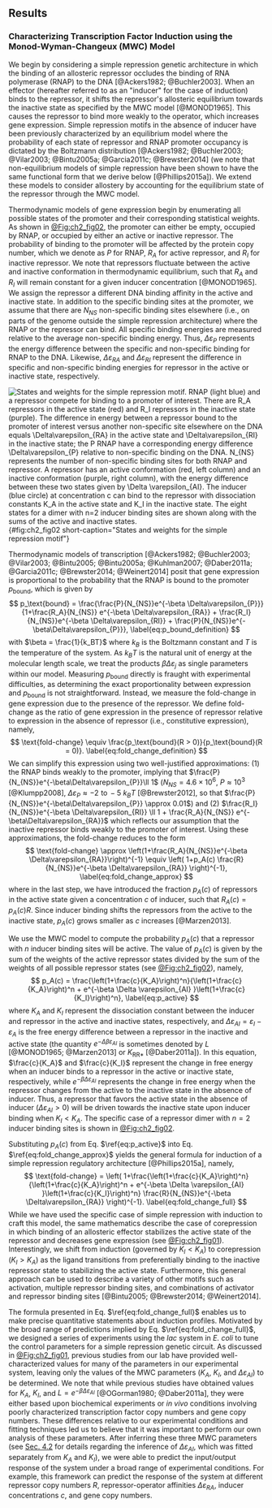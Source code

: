 ## Results 

### Characterizing Transcription Factor Induction using the Monod-Wyman-Changeux (MWC) Model

We begin by considering a simple repression genetic architecture in which the
binding of an allosteric repressor occludes the binding of RNA polymerase (RNAP)
to the DNA [@Ackers1982; @Buchler2003]. When an effector (hereafter referred to
as an "inducer\" for the case of induction) binds to the repressor, it shifts
the repressor's allosteric equilibrium towards the inactive state as specified
by the MWC model [@MONOD1965]. This causes the repressor to bind more weakly to
the operator, which increases gene expression. Simple repression motifs in the
absence of inducer have been previously characterized by an equilibrium model
where the probability of each state of repressor and RNAP promoter occupancy is
dictated by the Boltzmann distribution [@Ackers1982; @Buchler2003; @Vilar2003;
@Bintu2005a; @Garcia2011c; @Brewster2014] (we note that non-equilibrium models
of simple repression have been shown to have the same functional form that we
derive below [@Phillips2015a]). We extend these models to consider allostery by
accounting for the equilibrium state of the repressor through the MWC model.

Thermodynamic models of gene expression begin by enumerating all possible states
of the promoter and their corresponding statistical weights. As shown in
[@Fig:ch2_fig02](A), the promoter can either be empty, occupied by RNAP, or
occupied by either an active or inactive repressor. The probability of binding
to the promoter will be affected by the protein copy number, which we denote as
$P$ for RNAP, $R_{A}$ for active repressor, and $R_{I}$ for inactive repressor.
We note that repressors fluctuate between the active and inactive conformation
in thermodynamic equilibrium, such that $R_{A}$ and $R_{I}$ will remain constant
for a given inducer concentration [@MONOD1965]. We assign the repressor a
different DNA binding affinity in the active and inactive state. In addition to
the specific binding sites at the promoter, we assume that there are $N_{NS}$
non-specific binding sites elsewhere (i.e., on parts of the genome outside the
simple repression architecture) where the RNAP or the repressor can bind. All
specific binding energies are measured relative to the average non-specific
binding energy. Thus, $\Delta\varepsilon_{P}$ represents the energy difference
between the specific and non-specific binding for RNAP to the DNA. Likewise,
$\Delta\varepsilon_{RA}$ and $\Delta\varepsilon_{RI}$ represent the difference
in specific and non-specific binding energies for repressor in the active or
inactive state, respectively.

![**States and weights for the simple repression motif.** RNAP (light blue) and
a repressor compete for binding to a promoter of interest. There are $R_A$
repressors in the active state (red) and $R_I$ repressors in the inactive state
(purple). The difference in energy between a repressor bound to the promoter of
interest versus another non-specific site elsewhere on the DNA equals
$\Delta\varepsilon_{RA}$ in the active state and $\Delta\varepsilon_{RI}$ in the
inactive state; the $P$ RNAP have a corresponding energy difference
$\Delta\varepsilon_{P}$ relative to non-specific binding on the DNA. $N_{NS}$
represents the number of non-specific binding sites for both RNAP and repressor.
A repressor has an active conformation (red, left column) and an inactive
conformation (purple, right column), with the energy difference between these
two states given by $\Delta \varepsilon_{AI}$. The inducer (blue circle) at
concentration $c$ can bind to the repressor with dissociation constants $K_A$ in
the active state and $K_I$ in the inactive state. The eight states for a dimer
with $n=2$ inducer binding sites are shown along with the sums of the active and
inactive states.](ch2_fig02){#fig:ch2_fig02 short-caption="States and weights
for the simple repression motif"}

Thermodynamic models of transcription [@Ackers1982; @Buchler2003; @Vilar2003;
@Bintu2005; @Bintu2005a; @Kuhlman2007; @Daber2011a; @Garcia2011c; @Brewster2014;
@Weinert2014] posit that gene expression is proportional to the probability that
the RNAP is bound to the promoter $p_{\text{bound}}$, which is given by
$$
p_\text{bound} = 
\frac{\frac{P}{N_{NS}}e^{-\beta \Delta\varepsilon_{P}}}{1+\frac{R_A}{N_{NS}}
e^{-\beta \Delta\varepsilon_{RA}} + 
\frac{R_I}{N_{NS}}e^{-\beta \Delta\varepsilon_{RI}} + 
\frac{P}{N_{NS}}e^{-\beta\Delta\varepsilon_{P}}},
\label{eq:p_bound_definition}
$$
with $\beta = \frac{1}{k_BT}$ where $k_B$ is the Boltzmann constant and $T$ is
the temperature of the system. As $k_BT$ is the natural unit of energy at the
molecular length scale, we treat the products $\beta \Delta\varepsilon_{j}$ as
single parameters within our model. Measuring $p_{\text{bound}}$ directly is
fraught with experimental difficulties, as determining the exact proportionality
between expression and $p_{\text{bound}}$ is not straightforward. Instead, we
measure the fold-change in gene expression due to the presence of the repressor.
We define fold-change as the ratio of gene expression in the presence of
repressor relative to expression in the absence of repressor (i.e., constitutive
expression), namely,
$$
\text{fold-change}
\equiv \frac{p_\text{bound}(R > 0)}{p_\text{bound}(R = 0)}.
\label{eq:fold_change_definition}
$$
We can simplify this expression using two well-justified approximations: (1) the
RNAP binds weakly to the promoter, implying that
$\frac{P}{N_{NS}}e^{-\beta\Delta\varepsilon_{P}}\ll 1$ ($N_{NS} = 4.6 \times
10^6$, $P \approx 10^3$ [@Klumpp2008], $\Delta\varepsilon_{P} \approx -2 \,\,
\text{to} \, -5~k_B T$ [@Brewster2012], so that
$\frac{P}{N_{NS}}e^{-\beta\Delta\varepsilon_{P}} \approx 0.01$) and (2)
$\frac{R_I}{N_{NS}}e^{-\beta \Delta\varepsilon_{RI}} \ll 1 + \frac{R_A}{N_{NS}}
e^{-\beta\Delta\varepsilon_{RA}}$ which reflects our assumption that the
inactive repressor binds weakly to the promoter of interest. Using these
approximations, the fold-change reduces to the form
$$
\text{fold-change} \approx
\left(1+\frac{R_A}{N_{NS}}e^{-\beta \Delta\varepsilon_{RA}}\right)^{-1} \equiv
\left( 1+p_A(c) \frac{R}{N_{NS}}e^{-\beta \Delta\varepsilon_{RA}}
\right)^{-1},
\label{eq:fold_change_approx}
$$
where in the last step, we have introduced the fraction $p_A(c)$ of repressors
in the active state given a concentration $c$ of inducer, such that
$R_A(c)=p_A(c) R$. Since inducer binding shifts the repressors from the active
to the inactive state, $p_A(c)$ grows smaller as $c$ increases [@Marzen2013].

We use the MWC model to compute the probability $p_A(c)$ that a
repressor with $n$ inducer binding sites will be active. The value of
$p_A(c)$ is given by the sum of the weights of the active repressor
states divided by the sum of the weights of all possible repressor
states (see [@Fig:ch2_fig02](B)), namely, 
$$
p_A(c) = \frac{\left(1+\frac{c}{K_A}\right)^n}{\left(1+\frac{c}{K_A}\right)^n +
e^{-\beta \Delta \varepsilon_{AI} }\left(1+\frac{c}{K_I}\right)^n},
\label{eq:p_active}
$$
where $K_A$ and $K_I$ represent the dissociation constant between the inducer
and repressor in the active and inactive states, respectively, and $\Delta
\varepsilon_{AI} = \varepsilon_{I} - \varepsilon_{A}$ is the free energy
difference between a repressor in the inactive and active state (the quantity
$e^{-\Delta \beta \varepsilon_{AI}}$ is sometimes denoted by $L$ [@MONOD1965;
@Marzen2013] or $K_{\text{RR}*}$ [@Daber2011a]). In this equation,
$\frac{c}{K_A}$ and $\frac{c}{K_I}$ represent the change in free energy when an
inducer binds to a repressor in the active or inactive state, respectively,
while $e^{-\beta \Delta \varepsilon_{AI} }$ represents the change in free energy
when the repressor changes from the active to the inactive state in the absence
of inducer. Thus, a repressor that favors the active state in the absence of
inducer ($\Delta \varepsilon_{AI} > 0$) will be driven towards the inactive
state upon inducer binding when $K_I < K_A$. The specific case of a repressor
dimer with $n=2$ inducer binding sites is shown in [@Fig:ch2_fig02](B).

Substituting $p_A(c)$ from Eq. $\ref{eq:p_active}$ into Eq.
$\ref{eq:fold_change_approx}$ yields the general formula for induction of a
simple repression regulatory architecture [@Phillips2015a], namely,
$$
\text{fold-change} = 
\left( 1+\frac{\left(1+\frac{c}{K_A}\right)^n}{\left(1+\frac{c}{K_A}\right)^n +
e^{-\beta \Delta \varepsilon_{AI} }\left(1+\frac{c}{K_I}\right)^n}
\frac{R}{N_{NS}}e^{-\beta \Delta\varepsilon_{RA}} \right)^{-1}.
\label{eq:fold_change_full}
$$
While we have used the specific case of simple repression with induction to
craft this model, the same mathematics describe the case of corepression in
which binding of an allosteric effector stabilizes the active state of the
repressor and decreases gene expression (see [@Fig:ch2_fig01](B)).
Interestingly, we shift from induction (governed by $K_I < K_A$) to corepression
($K_I > K_A$) as the ligand transitions from preferentially binding to the
inactive repressor state to stabilizing the active state. Furthermore, this
general approach can be used to describe a variety of other motifs such as
activation, multiple repressor binding sites, and combinations of activator and
repressor binding sites [@Bintu2005; @Brewster2014; @Weinert2014].

The formula presented in Eq. $\ref{eq:fold_change_full}$ enables us to make
precise quantitative statements about induction profiles. Motivated by the broad
range of predictions implied by Eq. $\ref{eq:fold_change_full}$, we designed a
series of experiments using the *lac* system in *E. coli* to tune the control
parameters for a simple repression genetic circuit. As discussed in
[@Fig:ch2_fig01](C), previous studies from our lab have provided
well-characterized values for many of the parameters in our experimental system,
leaving only the values of the MWC parameters ($K_A$, $K_I$, and $\Delta
\varepsilon_{AI}$) to be determined. We note that while previous studies have
obtained values for $K_A$, $K_I$, and $L=e^{-\beta \Delta \varepsilon_{AI}}$
[@OGorman1980; @Daber2011a], they were either based upon biochemical experiments
or *in vivo* conditions involving poorly characterized transcription factor copy
numbers and gene copy numbers. These differences relative to our experimental
conditions and fitting techniques led us to believe that it was important to
perform our own analysis of these parameters. After inferring these three MWC
parameters (see [Sec. 4.2](#sec:ch4_sec03) for details regarding the inference
of $\Delta \varepsilon_{AI}$, which was fitted separately from $K_A$ and $K_I$),
we were able to predict the input/output response of the system under a broad
range of experimental conditions. For example, this framework can predict the
response of the system at different repressor copy numbers $R$,
repressor-operator affinities $\Delta\varepsilon_{RA}$, inducer concentrations
$c$, and gene copy numbers.
